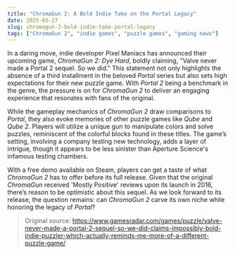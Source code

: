 ```yaml
---
title: "ChromaGun 2: A Bold Indie Take on the Portal Legacy"
date: 2025-05-27
slug: chromagun-2-bold-indie-take-portal-legacy
tags: ["ChromaGun 2", "indie games", "puzzle games", "gaming news"]
---
```


In a daring move, indie developer Pixel Maniacs has announced their upcoming game, *ChromaGun 2: Dye Hard*, boldly claiming, "Valve never made a Portal 2 sequel. So we did." This statement not only highlights the absence of a third installment in the beloved *Portal* series but also sets high expectations for their new puzzle game. With *Portal 2* being a benchmark in the genre, the pressure is on for *ChromaGun 2* to deliver an engaging experience that resonates with fans of the original.

While the gameplay mechanics of *ChromaGun 2* draw comparisons to *Portal*, they also evoke memories of other puzzle games like *Qube* and *Qube 2*. Players will utilize a unique gun to manipulate colors and solve puzzles, reminiscent of the colorful blocks found in these titles. The game’s setting, involving a company testing new technology, adds a layer of intrigue, though it appears to be less sinister than Aperture Science's infamous testing chambers.

With a free demo available on Steam, players can get a taste of what *ChromaGun 2* has to offer before its full release. Given that the original *ChromaGun* received 'Mostly Positive' reviews upon its launch in 2016, there’s reason to be optimistic about this sequel. As we look forward to its release, the question remains: can *ChromaGun 2* carve its own niche while honoring the legacy of *Portal*?

> Original source: https://www.gamesradar.com/games/puzzle/valve-never-made-a-portal-2-sequel-so-we-did-claims-impossibly-bold-indie-puzzler-which-actually-reminds-me-more-of-a-different-puzzle-game/